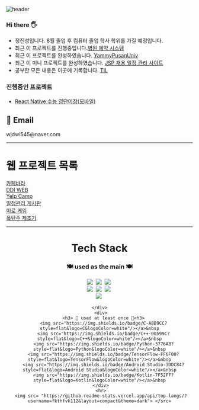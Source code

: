 ![header](https://capsule-render.vercel.app/api?type=wave&color=ffafcc&height=420&section=header&text=Welcome%20&fontSize=85&fontColor=caf0f8&desc=Jinseong's_gitHub!&descAlign=85&animation=fadeIn)

  <h3> Hi there 🖐</h3>
  <ul>
    <li>정진성입니다. 8월 졸업 후 컴퓨터 졸업 학사 학위를 가질 예정입니다.</li>
    <li>최근 이 프로젝트를 진행중입니다.<a href="https://github.com/fkthfvk112/hospital_reservation">병원 예약 시스템</a>  </li>
    <li>최근 이 프로젝트를 완성하였습니다. <a href="https://github.com/fkthfvk112/YammyPusanUniv">YammyPusanUniv</a></li>
    <li>최근 이 미니 프로젝트를 완성하였습니다. <a href="https://github.com/fkthfvk112/jspBbsCal">JSP 채용 일정 관리 사이트</a></li>
    <li>공부한 모든 내용은 이곳에 기록합니다. <a href="https://github.com/fkthfvk112/TIL">TIL</a></li>
  </ul>
  </hr>
  <h3> 진행중인 프로젝트</h3>
  <ul>
    <li><a href="https://github.com/fkthfvk112/vocaApp">React Native 수능 영단어장(모바일)</a></li>
  </ul>
  <div>
    <h2> 📧 Email</h2>
     <p>wjdwl545@naver.com</p>
  </div>
<hr>
<h1>웹 프로젝트 목록</h1>
<div>
    <a href="https://github.com/fkthfvk112/cafebara">카페바라</a>
</div>
<div>
    <a href="https://github.com/fkthfvk112/DDI_WEB">DDI WEB</a>
</div>
<div>
    <a href="https://github.com/fkthfvk112/YelpCamp">Yelp Camp</a>
</div>
<div>
    <a href="https://github.com/fkthfvk112/jspBbsCal">일정관리 게시판</a>
</div>
<div>
    <a href="https://github.com/fkthfvk112/mazeGame">미로 게임</a>
</div>
<div>
    <a href="https://github.com/fkthfvk112/randomCocktatilMaker">폭탄주 제조기</a>
</div>
<hr>
  <div align="center">
    <div>
      <h1>Tech Stack</h1>
      <h3> 🍽 used as the main 🍽</h3>
      <img src="https://img.shields.io/badge/JavaScript-F7DF1E?style=flat&logo=JavaScript&logoColor=white"/></a>&nbsp
      <img src="https://img.shields.io/badge/CSS3-1572B6?style=flat&logo=CSS3&logoColor=white"/></a>&nbsp
      <img src="https://img.shields.io/badge/HTML5-E34F26?style=flat&logo=HTML5&logoColor=white"/></a>&nbsp
      </br>
      <img src="https://img.shields.io/badge/Node.js-339933?style=flat&logo=Node.js&logoColor=white"/></a>&nbsp
      <img src="https://img.shields.io/badge/MongoDB-47A248?style=flat&logo=MongoDB&logoColor=white"/></a>&nbsp
      <img src="https://img.shields.io/badge/React-61DAFB?style=flat&logo=React&logoColor=white"/></a>&nbsp
    </br>
             <img src="https://img.shields.io/badge/MySQL-4479A1?style=flat&logo=MySQL&logoColor=white"/></a>&nbsp

    </div>
     <div>
       <h3> 🏫 used at least once 🏫<h3>
       <img src="https://img.shields.io/badge/C-A8B9CC?style=flat&logo=C&logoColor=white"/></a>&nbsp
       <img src="https://img.shields.io/badge/C++-00599C?style=flat&logo=C++&logoColor=white"/></a>&nbsp
       <img src="https://img.shields.io/badge/Python-3776AB?style=flat&logo=Python&logoColor=white"/></a>&nbsp
       <img src="https://img.shields.io/badge/TensorFlow-FF6F00?style=flat&logo=TensorFlow&logoColor=white"/></a>&nbsp
       <img src="https://img.shields.io/badge/Android Studio-3DDC84?style=flat&logo=Android Studio&logoColor=white"/></a>&nbsp
       <img src="https://img.shields.io/badge/Kotlin-7F52FF?style=flat&logo=Kotlin&logoColor=white"/></a>&nbsp
     </div>
     <hr>
     <img src= "https://github-readme-stats.vercel.app/api/top-langs/?username=fkthfvk112&layout=compact&theme=dark"> </src>
  </div>
